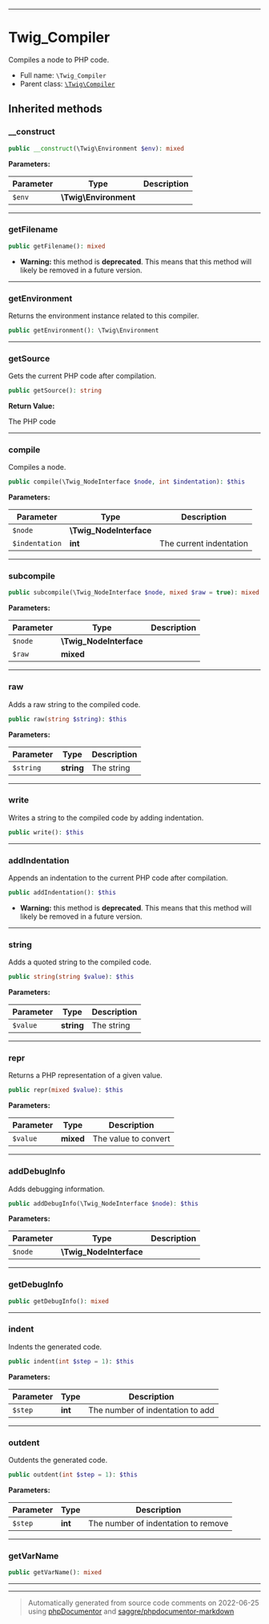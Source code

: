 ***

# Twig_Compiler

Compiles a node to PHP code.



* Full name: `\Twig_Compiler`
* Parent class: [`\Twig\Compiler`](./Twig/Compiler.md)






## Inherited methods


### __construct



```php
public __construct(\Twig\Environment $env): mixed
```








**Parameters:**

| Parameter | Type | Description |
|-----------|------|-------------|
| `$env` | **\Twig\Environment** |  |




***

### getFilename



```php
public getFilename(): mixed
```






* **Warning:** this method is **deprecated**. This means that this method will likely be removed in a future version.






***

### getEnvironment

Returns the environment instance related to this compiler.

```php
public getEnvironment(): \Twig\Environment
```











***

### getSource

Gets the current PHP code after compilation.

```php
public getSource(): string
```









**Return Value:**

The PHP code



***

### compile

Compiles a node.

```php
public compile(\Twig_NodeInterface $node, int $indentation): $this
```








**Parameters:**

| Parameter | Type | Description |
|-----------|------|-------------|
| `$node` | **\Twig_NodeInterface** |  |
| `$indentation` | **int** | The current indentation |




***

### subcompile



```php
public subcompile(\Twig_NodeInterface $node, mixed $raw = true): mixed
```








**Parameters:**

| Parameter | Type | Description |
|-----------|------|-------------|
| `$node` | **\Twig_NodeInterface** |  |
| `$raw` | **mixed** |  |




***

### raw

Adds a raw string to the compiled code.

```php
public raw(string $string): $this
```








**Parameters:**

| Parameter | Type | Description |
|-----------|------|-------------|
| `$string` | **string** | The string |




***

### write

Writes a string to the compiled code by adding indentation.

```php
public write(): $this
```











***

### addIndentation

Appends an indentation to the current PHP code after compilation.

```php
public addIndentation(): $this
```






* **Warning:** this method is **deprecated**. This means that this method will likely be removed in a future version.






***

### string

Adds a quoted string to the compiled code.

```php
public string(string $value): $this
```








**Parameters:**

| Parameter | Type | Description |
|-----------|------|-------------|
| `$value` | **string** | The string |




***

### repr

Returns a PHP representation of a given value.

```php
public repr(mixed $value): $this
```








**Parameters:**

| Parameter | Type | Description |
|-----------|------|-------------|
| `$value` | **mixed** | The value to convert |




***

### addDebugInfo

Adds debugging information.

```php
public addDebugInfo(\Twig_NodeInterface $node): $this
```








**Parameters:**

| Parameter | Type | Description |
|-----------|------|-------------|
| `$node` | **\Twig_NodeInterface** |  |




***

### getDebugInfo



```php
public getDebugInfo(): mixed
```











***

### indent

Indents the generated code.

```php
public indent(int $step = 1): $this
```








**Parameters:**

| Parameter | Type | Description |
|-----------|------|-------------|
| `$step` | **int** | The number of indentation to add |




***

### outdent

Outdents the generated code.

```php
public outdent(int $step = 1): $this
```








**Parameters:**

| Parameter | Type | Description |
|-----------|------|-------------|
| `$step` | **int** | The number of indentation to remove |




***

### getVarName



```php
public getVarName(): mixed
```











***


***
> Automatically generated from source code comments on 2022-06-25 using [phpDocumentor](http://www.phpdoc.org/) and [saggre/phpdocumentor-markdown](https://github.com/Saggre/phpDocumentor-markdown)
